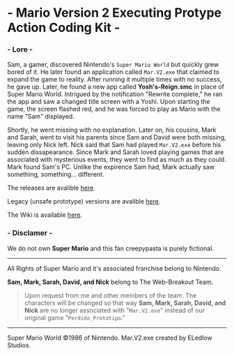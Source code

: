 # - Mario Version 2 Executing Protype Action Coding Kit -

### - Lore -

Sam, a gamer, discovered Nintendo's `Super Mario World` but quickly grew bored of it. He later found an application called `Mar.V2.exe` that claimed to expand the game to reality. After running it multiple times with no success, he gave up. Later, he found a new app called **Yosh's-Reign.smc** in place of Super Mario World. Intrigued by the notification "Rewrite complete," he ran the app and saw a changed title screen with a Yoshi. Upon starting the game, the screen flashed red, and he was forced to play as Mario with the name "Sam" displayed.

Shortly, he went missing with no explanation. Later on, his cousins, Mark and Sarah, went to visit his parents since Sam and David were both missing, leaving only Nick left. Nick said that Sam had played `Mar.V2.exe` before his sudden dissapearance. Since Mark and Sarah loved playing games that are associated with mysterious events, they went to find as much as they could. Mark found Sam's PC. Unlike the expirence Sam had, Mark actually saw something, something... different.

The releases are avalible [here](https://github.com/ELedlow-Studios/Mario-Version-2-Executing-Protype-Action-Coding-Kit/releases/).

Legacy (unsafe prototype) versions are avalible [here](https://github.com/ELedlow-Studios/Super-ELedlow-Bros/releases/).

The Wiki is available [here](https://github.com/ELedlow-Studios/Mario-Version-2-Executing-Protype-Action-Coding-Kit/wiki).

### - Disclamer -
We do not own **Super Mario** and this fan creepypasta is purely fictional. 

---

All Rights of Super Mario and it's associated franchise belong to Nintendo. 

**Sam, Mark, Sarah, David, and Nick** belong to The Web-Breakout Team. 
> Upon request from me and other members of the team. The characters will be changed so that way **Sam, Mark, Sarah, David, and Nick** are no longer associated with "`Mar.V2.exe`" instead of our original game "`Perdido_Prototipo`."

------

Super Mario World ©1986 of Nintendo.
Mar.V2.exe created by ELedlow Studios.
